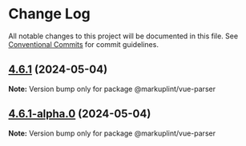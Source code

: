 # Change Log

All notable changes to this project will be documented in this file.
See [Conventional Commits](https://conventionalcommits.org) for commit guidelines.

## [4.6.1](https://github.com/markuplint/markuplint/compare/@markuplint/vue-parser@4.6.1-alpha.0...@markuplint/vue-parser@4.6.1) (2024-05-04)

**Note:** Version bump only for package @markuplint/vue-parser

## [4.6.1-alpha.0](https://github.com/markuplint/markuplint/compare/@markuplint/vue-parser@4.6.0...@markuplint/vue-parser@4.6.1-alpha.0) (2024-05-04)

**Note:** Version bump only for package @markuplint/vue-parser
